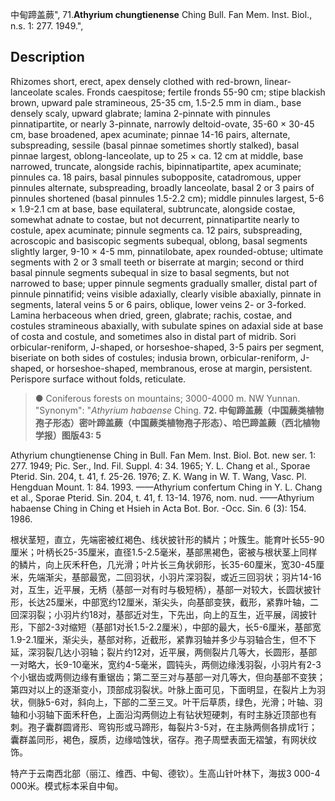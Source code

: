 中甸蹄盖蕨",
71.**Athyrium chungtienense** Ching Bull. Fan Mem. Inst. Biol., n.s. 1: 277. 1949.",

## Description
Rhizomes short, erect, apex densely clothed with red-brown, linear-lanceolate scales. Fronds caespitose; fertile fronds 55-90 cm; stipe blackish brown, upward pale stramineous, 25-35 cm, 1.5-2.5 mm in diam., base densely scaly, upward glabrate; lamina 2-pinnate with pinnules pinnatipartite, or nearly 3-pinnate, narrowly deltoid-ovate, 35-60 × 30-45 cm, base broadened, apex acuminate; pinnae 14-16 pairs, alternate, subspreading, sessile (basal pinnae sometimes shortly stalked), basal pinnae largest, oblong-lanceolate, up to 25 × ca. 12 cm at middle, base narrowed, truncate, alongside rachis, bipinnatipartite, apex acuminate; pinnules ca. 18 pairs, basal pinnules subopposite, catadromous, upper pinnules alternate, subspreading, broadly lanceolate, basal 2 or 3 pairs of pinnules shortened (basal pinnules 1.5-2.2 cm); middle pinnules largest, 5-6 × 1.9-2.1 cm at base, base equilateral, subtruncate, alongside costae, somewhat adnate to costae, but not decurrent, pinnatipartite nearly to costule, apex acuminate; pinnule segments ca. 12 pairs, subspreading, acroscopic and basiscopic segments subequal, oblong, basal segments slightly larger, 9-10 × 4-5 mm, pinnatilobate, apex rounded-obtuse; ultimate segments with 2 or 3 small teeth or biserrate at margin; second or third basal pinnule segments subequal in size to basal segments, but not narrowed to base; upper pinnule segments gradually smaller, distal part of pinnule pinnatifid; veins visible adaxially, clearly visible abaxially, pinnate in segments, lateral veins 5 or 6 pairs, oblique, lower veins 2- or 3-forked. Lamina herbaceous when dried, green, glabrate; rachis, costae, and costules stramineous abaxially, with subulate spines on adaxial side at base of costa and costule, and sometimes also in distal part of midrib. Sori orbicular-reniform, J-shaped, or horseshoe-shaped, 3-5 pairs per segment, biseriate on both sides of costules; indusia brown, orbicular-reniform, J-shaped, or horseshoe-shaped, membranous, erose at margin, persistent. Perispore surface without folds, reticulate.

> ● Coniferous forests on mountains; 3000-4000 m. NW Yunnan.
  "Synonym": "*Athyrium habaense* Ching.
**72. 中甸蹄盖蕨（中国蕨类植物孢子形态）密叶蹄盖蕨（中国蕨类植物孢子形态）、哈巴蹄盖蕨（西北植物学报）图版43: 5**

Athyrium chungtienense Ching in Bull. Fan Mem. Inst. Biol. Bot. new ser. 1: 277. 1949; Pic. Ser., Ind. Fil. Suppl. 4: 34. 1965; Y. L. Chang et al., Sporae Pterid. Sin. 204, t. 41, f. 25-26. 1976; Z. K. Wang in W. T. Wang, Vasc. Pl. Hengduan Mount. 1: 84. 1993. ——Athyrium confertum Ching in Y. L. Chang et al., Sporae Pterid. Sin. 204, t. 41, f. 13-14. 1976, nom. nud. ——Athyrium habaense Ching in Ching et Hsieh in Acta Bot. Bor. -Occ. Sin. 6 (3): 154. 1986.

根状茎短，直立，先端密被红褐色、线状披针形的鳞片；叶簇生。能育叶长55-90厘米；叶柄长25-35厘米，直径1.5-2.5毫米，基部黑褐色，密被与根状茎上同样的鳞片，向上灰禾秆色，几光滑；叶片长三角状卵形，长35-60厘米，宽30-45厘米，先端渐尖，基部最宽，二回羽状，小羽片深羽裂，或近三回羽状；羽片14-16对，互生，近平展，无柄（基部一对有时与极短柄），基部一对较大，长圆状披针形，长达25厘米，中部宽约12厘米，渐尖头，向基部变狭，截形，紧靠叶轴，二回深羽裂；小羽片约18对，基部近对生，下先出，向上的互生，近平展，阔披针形，下部2-3对缩短（基部1对长1.5-2.2厘米），中部的最大，长5-6厘米，基部宽1.9-2.1厘米，渐尖头，基部对称，近截形，紧靠羽轴并多少与羽轴合生，但不下延，深羽裂几达小羽轴；裂片约12对，近平展，两侧裂片几等大，长圆形，基部一对略大，长9-10毫米，宽约4-5毫米，圆钝头，两侧边缘浅羽裂，小羽片有2-3个小锯齿或两侧边缘有重锯齿；第二至三对与基部一对几等大，但向基部不变狭；第四对以上的逐渐变小，顶部成羽裂状。叶脉上面可见，下面明显，在裂片上为羽状，侧脉5-6对，斜向上，下部的二至三叉。叶干后草质，绿色，光滑；叶轴、羽轴和小羽轴下面禾秆色，上面沿沟两侧边上有钻状短硬刺，有时主脉近顶部也有刺。孢子囊群圆肾形、弯钩形或马蹄形，每裂片3-5对，在主脉两侧各排成1行；囊群盖同形，褐色，膜质，边缘啮蚀状，宿存。孢子周壁表面无褶皱，有网状纹饰。

特产于云南西北部（丽江、维西、中甸、德钦）。生高山针叶林下，海拔3 000-4 000米。模式标本采自中甸。
